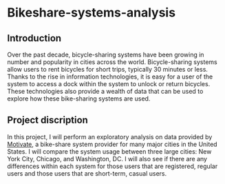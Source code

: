 # Bikeshare-systems-analysis

## Introduction 
Over the past decade, bicycle-sharing systems have been growing in number and popularity in cities across the world. Bicycle-sharing systems allow users to rent bicycles for short trips, typically 30 minutes or less. Thanks to the rise in information technologies, it is easy for a user of the system to access a dock within the system to unlock or return bicycles. These technologies also provide a wealth of data that can be used to explore how these bike-sharing systems are used.


## Project discription
In this project, I will perform an exploratory analysis on data provided by [Motivate](https://www.motivateco.com/), a bike-share system provider for many major cities in the United States. I will compare the system usage between three large cities: New York City, Chicago, and Washington, DC. I will also see if there are any differences within each system for those users that are registered, regular users and those users that are short-term, casual users.
